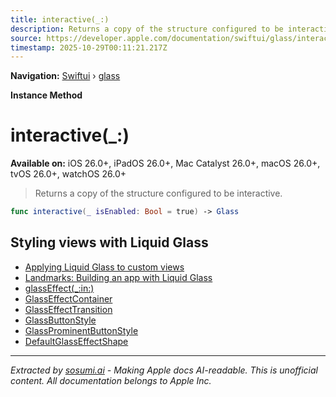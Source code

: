 ```yaml
---
title: interactive(_:)
description: Returns a copy of the structure configured to be interactive.
source: https://developer.apple.com/documentation/swiftui/glass/interactive(_:)
timestamp: 2025-10-29T00:11:21.217Z
---
```


**Navigation:** [Swiftui](/documentation/swiftui) › [glass](/documentation/swiftui/glass)

**Instance Method**

# interactive(_:)

**Available on:** iOS 26.0+, iPadOS 26.0+, Mac Catalyst 26.0+, macOS 26.0+, tvOS 26.0+, watchOS 26.0+

> Returns a copy of the structure configured to be interactive.

```swift
func interactive(_ isEnabled: Bool = true) -> Glass
```

## Styling views with Liquid Glass

- [Applying Liquid Glass to custom views](/documentation/swiftui/applying-liquid-glass-to-custom-views)
- [Landmarks: Building an app with Liquid Glass](/documentation/swiftui/landmarks-building-an-app-with-liquid-glass)
- [glassEffect(_:in:)](/documentation/swiftui/view/glasseffect(_:in:))
- [GlassEffectContainer](/documentation/swiftui/glasseffectcontainer)
- [GlassEffectTransition](/documentation/swiftui/glasseffecttransition)
- [GlassButtonStyle](/documentation/swiftui/glassbuttonstyle)
- [GlassProminentButtonStyle](/documentation/swiftui/glassprominentbuttonstyle)
- [DefaultGlassEffectShape](/documentation/swiftui/defaultglasseffectshape)

---

*Extracted by [sosumi.ai](https://sosumi.ai) - Making Apple docs AI-readable.*
*This is unofficial content. All documentation belongs to Apple Inc.*
